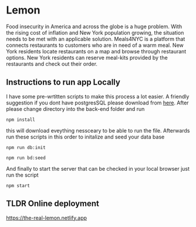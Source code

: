 # Lemon

Food insecurity in America and across the globe is a huge problem. With the rising cost of inflation and New York population growing, the situation needs to be met with an applicable solution. Meals4NYC is a platform that connects restaurants to customers who are in need of a warm meal. New York residents locate restaurants on a map and browse through restaurant options. New York residents can reserve meal-kits provided by the restaurants and check out their order.


## Instructions to run app Locally 

I have some pre-wrtitten scripts to make this process a lot easier. A friendly suggestion if you dont have postgresSQL please download from [here](https://www.postgresql.org/download/). After please change directory into the back-end folder and run

` npm install `

this will download eveything nessceary to be able to run the file. Afterwards run these scripts in this order to initalize and seed your data base 

``` npm run db:init ```

```npm run bd:seed```

And finally to start the server that can be checked in your local browser just run the script

```npm start```

## TLDR Online deployment

https://the-real-lemon.netlify.app
